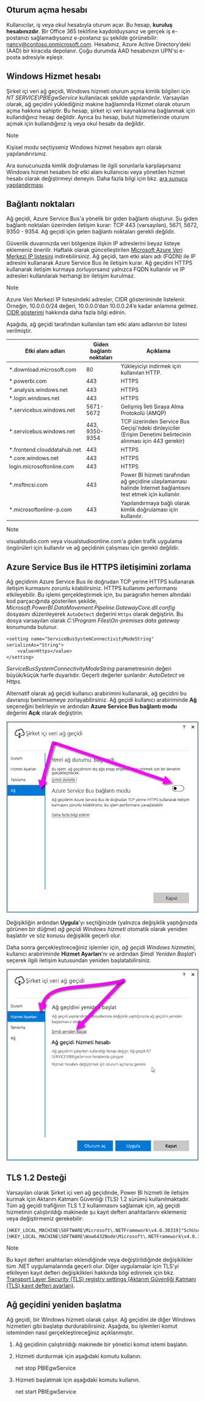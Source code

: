## <a name="sign-in-account"></a>Oturum açma hesabı

Kullanıcılar, iş veya okul hesabıyla oturum açar. Bu hesap, **kuruluş hesabınızdır**. Bir Office 365 teklifine kaydolduysanız ve gerçek iş e-postanızı sağlamadıysanız e-postanız şu şekilde görünebilir: nancy@contoso.onmicrosoft.com. Hesabınız, Azure Active Directory’deki (AAD) bir kiracıda depolanır. Çoğu durumda AAD hesabınızın UPN'si e-posta adresiyle eşleşir.

## <a name="windows-service-account"></a>Windows Hizmet hesabı

Şirket içi veri ağ geçidi, Windows hizmeti oturum açma kimlik bilgileri için *NT SERVICE\PBIEgwService* kullanılacak şekilde yapılandırılır. Varsayılan olarak, ağ geçidini yüklediğiniz makine bağlamında Hizmet olarak oturum açma hakkına sahiptir. Bu hesap, şirket içi veri kaynaklarına bağlanmak için kullandığınız hesap değildir. Ayrıca bu hesap, bulut hizmetlerinde oturum açmak için kullandığınız iş veya okul hesabı da değildir.

> [!NOTE]
> Kişisel modu seçtiyseniz Windows hizmet hesabını ayrı olarak yapılandırırsınız.

Ara sunucunuzda kimlik doğrulaması ile ilgili sorunlarla karşılaşırsanız Windows hizmet hesabını bir etki alanı kullanıcısı veya yönetilen hizmet hesabı olarak değiştirmeyi deneyin. Daha fazla bilgi için bkz. [ara sunucu yapılandırması](../service-gateway-proxy.md#changing-the-gateway-service-account-to-a-domain-user).

## <a name="ports"></a>Bağlantı noktaları

Ağ geçidi, Azure Service Bus'a yönelik bir giden bağlantı oluşturur. Şu giden bağlantı noktaları üzerinden iletişim kurar: TCP 443 (varsayılan), 5671, 5672, 9350 - 9354.  Ağ geçidi için gelen bağlantı noktaları gerekli değildir.

Güvenlik duvarınızda veri bölgenize ilişkin IP adreslerini beyaz listeye eklemeniz önerilir. Haftalık olarak güncelleştirilen [Microsoft Azure Veri Merkezi IP listesini](https://www.microsoft.com/download/details.aspx?id=41653) indirebilirsiniz. Ağ geçidi, tam etki alanı adı (FQDN) ile IP adresini kullanarak Azure Service Bus ile iletişim kurar. Ağ geçidini HTTPS kullanarak iletişim kurmaya zorluyorsanız yalnızca FQDN kullanılır ve IP adresleri kullanılarak herhangi bir iletişim kurulmaz.

> [!NOTE]
> Azure Veri Merkezi IP listesindeki adresler, CIDR gösteriminde listelenir. Örneğin, 10.0.0.0/24 değeri, 10.0.0.0’dan 10.0.0.24’e kadar anlamına gelmez. [CIDR gösterimi](http://whatismyipaddress.com/cidr) hakkında daha fazla bilgi edinin.

Aşağıda, ağ geçidi tarafından kullanılan tam etki alanı adlarının bir listesi verilmiştir.

| Etki alanı adları | Giden bağlantı noktaları | Açıklama |
| --- | --- | --- |
| *.download.microsoft.com |80 |Yükleyiciyi indirmek için kullanılan HTTP. |
| *.powerbi.com |443 |HTTPS |
| *.analysis.windows.net |443 |HTTPS |
| *.login.windows.net |443 |HTTPS |
| *.servicebus.windows.net |5671-5672 |Gelişmiş İleti Sıraya Alma Protokolü (AMQP) |
| *.servicebus.windows.net |443, 9350-9354 |TCP üzerinden Service Bus Geçişi'ndeki dinleyiciler (Erişim Denetimi belirtecinin alınması için 443 gerekir) |
| *.frontend.clouddatahub.net |443 |HTTPS |
| *.core.windows.net |443 |HTTPS |
| login.microsoftonline.com |443 |HTTPS |
| *.msftncsi.com |443 |Power BI hizmeti tarafından ağ geçidine ulaşılamaması halinde İnternet bağlantısını test etmek için kullanılır. |
| *.microsoftonline-p.com |443 |Yapılandırmaya bağlı olarak kimlik doğrulaması için kullanılır. |

> [!NOTE]
> visualstudio.com veya visualstudioonline.com'a giden trafik uygulama öngörüleri için kullanılır ve ağ geçidinin çalışması için gerekli değildir.

## <a name="forcing-https-communication-with-azure-service-bus"></a>Azure Service Bus ile HTTPS iletişimini zorlama

Ağ geçidinin Azure Service Bus ile doğrudan TCP yerine HTTPS kullanarak iletişim kurmasını zorunlu kılabilirsiniz. HTTPS kullanımı performansı etkileyebilir. Bu işlemi gerçekleştirmek için, bu paragrafın hemen altındaki kod parçacığında gösterilen şekilde, *Microsoft.PowerBI.DataMovement.Pipeline.GatewayCore.dll.config* dosyasını düzenleyerek `AutoDetect` değerini `Https` olarak değiştirin. Bu dosya varsayılan olarak *C:\Program Files\On-premises data gateway* konumunda bulunur.

```
<setting name="ServiceBusSystemConnectivityModeString" serializeAs="String">
    <value>Https</value>
</setting>
```

*ServiceBusSystemConnectivityModeString* parametresinin değeri büyük/küçük harfe duyarlıdır. Geçerli değerler şunlardır: *AutoDetect* ve *Https*.

Alternatif olarak ağ geçidi kullanıcı arabirimini kullanarak, ağ geçidini bu davranışı benimsemeye zorlayabilirsiniz. Ağ geçidi kullanıcı arabiriminde **Ağ** seçeneğini belirleyin ve ardından **Azure Service Bus bağlantı modu** değerini **Açık** olarak değiştirin.

![](./media/gateway-onprem-accounts-ports-more/gw-onprem_01.png)

Değişikliğin ardından **Uygula**'yı seçtiğinizde (yalnızca değişiklik yaptığınızda görünen bir düğme) *ağ geçidi Windows hizmeti* otomatik olarak yeniden başlatılır ve söz konusu değişiklik geçerli olur.

Daha sonra gerçekleştireceğiniz işlemler için, *ağ geçidi Windows hizmetini*, kullanıcı arabiriminde **Hizmet Ayarları**'nı ve ardından *Şimdi Yeniden Başlat*'ı seçerek ilgili iletişim kutusundan yeniden başlatabilirsiniz.

![](./media/gateway-onprem-accounts-ports-more/gw-onprem_02.png)

## <a name="support-for-tls-12"></a>TLS 1.2 Desteği

Varsayılan olarak Şirket içi veri ağ geçidinde, Power BI hizmeti ile iletişim kurmak için Aktarım Katmanı Güvenliği (TLS) 1.2 sürümü kullanılmaktadır. Tüm ağ geçidi trafiğinin TLS 1.2 kullanmasını sağlamak için, ağ geçidi hizmetinin çalıştırıldığı makinede şu kayıt defteri anahtarlarını eklemeniz veya değiştirmeniz gerekebilir:

```
[HKEY_LOCAL_MACHINE\SOFTWARE\Microsoft\.NETFramework\v4.0.30319]"SchUseStrongCrypto"=dword:00000001
[HKEY_LOCAL_MACHINE\SOFTWARE\Wow6432Node\Microsoft\.NETFramework\v4.0.30319]"SchUseStrongCrypto"=dword:00000001
```

> [!NOTE]
> Bu kayıt defteri anahtarları eklendiğinde veya değiştirildiğinde değişiklikler tüm .NET uygulamalarında geçerli olur. Diğer uygulamalar için TLS'yi etkileyen kayıt defteri değişiklikleri hakkında bilgi edinmek için bkz. [Transport Layer Security (TLS) registry settings (Aktarım Güvenliği Katmanı (TLS) kayıt defteri ayarları)](https://docs.microsoft.com/windows-server/security/tls/tls-registry-settings).

## <a name="how-to-restart-the-gateway"></a>Ağ geçidini yeniden başlatma

Ağ geçidi, bir Windows hizmeti olarak çalışır. Ağ geçidini de diğer Windows hizmetleri gibi başlatıp durdurabilirsiniz. Aşağıda, bu işlemleri komut isteminden nasıl gerçekleştireceğiniz açıklanmıştır.

1. Ağ geçidinin çalıştırıldığı makinede bir yönetici komut istemi başlatın.
2. Hizmeti durdurmak için aşağıdaki komutu kullanın.
   
   net stop PBIEgwService
3. Hizmeti başlatmak için aşağıdaki komutu kullanın.
   
   net start PBIEgwService

